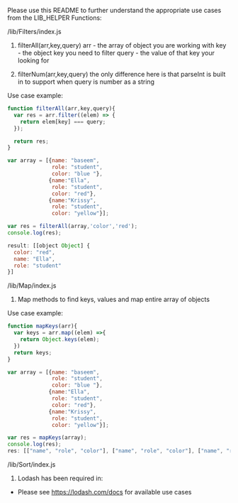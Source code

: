 Please use this README to further understand the appropriate use cases from the LIB_HELPER Functions:

/lib/Filters/index.js

1. filterAll(arr,key,query)
  arr - the array of object you are working with
  key - the object key you need to filter
  query - the value of that key your looking for

2. filterNum(arr,key,query)
  the only difference here is that parseInt is built in to support when query is number as a string

  Use case example:
  
```javascript
function filterAll(arr,key,query){
  var res = arr.filter((elem) => {
    return elem[key] === query;
  });

  return res;
}

var array = [{name: "baseem",
              role: "student", 
              color: "blue "},
             {name:"Ella",
              role: "student",
              color: "red"},
             {name:"Krissy",
              role: "student",
              color: "yellow"}];

var res = filterAll(array,'color','red');
console.log(res);

result: [[object Object] {
  color: "red",
  name: "Ella",
  role: "student"
}]
```

/lib/Map/index.js

1. Map methods to find keys, values and map entire array of objects

  Use case example:

```javascript
function mapKeys(arr){
  var keys = arr.map((elem) =>{
    return Object.keys(elem);
  })
  return keys;
}

var array = [{name: "baseem",
              role: "student", 
              color: "blue "},
             {name:"Ella",
              role: "student",
              color: "red"},
             {name:"Krissy",
              role: "student",
              color: "yellow"}];

var res = mapKeys(array);
console.log(res);
res: [["name", "role", "color"], ["name", "role", "color"], ["name", "role", "color"]]
```


/lib/Sort/index.js

1. Lodash has been required in:
 - Please see https://lodash.com/docs for available use cases


